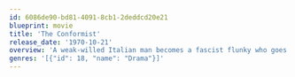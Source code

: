 ```yaml
---
id: 6086de90-bd81-4091-8cb1-2deddcd20e21
blueprint: movie
title: 'The Conformist'
release_date: '1970-10-21'
overview: 'A weak-willed Italian man becomes a fascist flunky who goes abroad to arrange the assassination of his old teacher, now a political dissident.'
genres: '[{"id": 18, "name": "Drama"}]'
---
```

